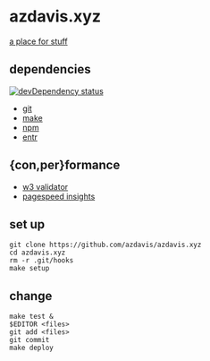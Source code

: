# azdavis.xyz

[a place for stuff][]

[a place for stuff]: http://azdavis.xyz

## dependencies

[![devDependency status][]][devDependency info]

[devDependency status]: https://david-dm.org/azdavis/azdavis.xyz/dev-status.svg
[devDependency info]: https://david-dm.org/azdavis/azdavis.xyz?type=dev

- [git][]
- [make][]
- [npm][]
- [entr][]

[git]: https://git-scm.com
[make]: https://www.gnu.org/software/make
[npm]: https://www.npmjs.com
[entr]: http://entrproject.org

## {con,per}formance

- [w3 validator][]
- [pagespeed insights][]

[w3 validator]: https://validator.w3.org/nu/?doc=http://azdavis.xyz
[pagespeed insights]: https://developers.google.com/speed/pagespeed/insights/?url=http://azdavis.xyz

## set up

    git clone https://github.com/azdavis/azdavis.xyz
    cd azdavis.xyz
    rm -r .git/hooks
    make setup

## change

    make test &
    $EDITOR <files>
    git add <files>
    git commit
    make deploy

